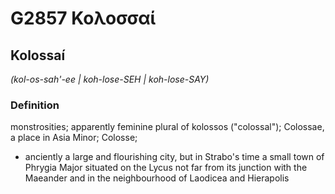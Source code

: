 # G2857 Κολοσσαί

## Kolossaí

_(kol-os-sah'-ee | koh-lose-SEH | koh-lose-SAY)_

### Definition

monstrosities; apparently feminine plural of kolossos ("colossal"); Colossae, a place in Asia Minor; Colosse; 

- anciently a large and flourishing city, but in Strabo's time a small town of Phrygia Major situated on the Lycus not far from its junction with the Maeander and in the neighbourhood of Laodicea and Hierapolis
